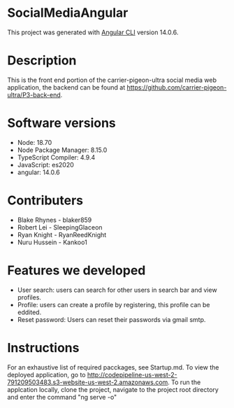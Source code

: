 # SocialMediaAngular

This project was generated with [Angular CLI](https://github.com/angular/angular-cli) version 14.0.6.

# Description

This is the front end portion of the carrier-pigeon-ultra social media web application, the backend can be found at https://github.com/carrier-pigeon-ultra/P3-back-end.

# Software versions
<ul>
  <li>Node: 18.70</li>
  <li>Node Package Manager: 8.15.0</li>
  <li>TypeScript Compiler: 4.9.4</li>
  <li>JavaScript: es2020</li>
  <li>angular: 14.0.6</li>
</ul>

# Contributers
<ul>
  <li>Blake Rhynes - blaker859</li>
  <li>Robert Lei - SleepingGlaceon</li>
  <li>Ryan Knight - RyanReedKnight</li>
  <li>Nuru Hussein - Kankoo1</li>
</ul>

# Features we developed
<ul>
  <li>User search: users can search for other users in search bar and view profiles.</li>
  <li>Profile: users can create a profile by registering, this profile can be eddited.</li>
  <li>Reset password: Users can reset their passwords via gmail smtp.</li>
 </ul>

# Instructions
For an exhaustive list of required pacckages, see Startup.md.
To view the deployed application, go to http://codepipeline-us-west-2-791209503483.s3-website-us-west-2.amazonaws.com.
To run the applcation locally, clone the project, navigate to the project root directory and enter the command "ng serve -o"


